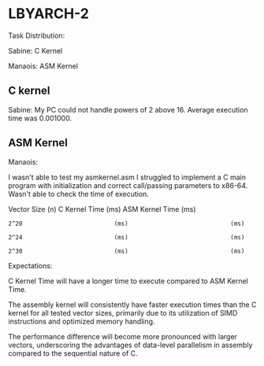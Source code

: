 # LBYARCH-2

Task Distribution:

Sabine: C Kernel

Manaois: ASM Kernel

## C kernel
Sabine: My PC could not handle powers of 2 above 16. Average execution time was 0.001000.

## ASM Kernel
Manaois: 

I wasn't able to test my asmkernel.asm 
I struggled to implement a C main program with initialization and correct call/passing parameters to x86-64.
Wasn't able to check the time of execution.

Vector Size (n)	            C Kernel Time (ms)            	ASM Kernel Time (ms)

    2^20                          (ms)                             (ms)
    
    2^24                          (ms)                             (ms)
    
    2^30                          (ms)                             (ms)

Expectations:

C Kernel Time will have a longer time to execute compared to ASM Kernel Time.

The assembly kernel will consistently have faster execution times than the C kernel for all tested vector sizes, primarily due to its utilization of SIMD instructions and optimized memory handling. 

The performance difference will become more pronounced with larger vectors, underscoring the advantages of data-level parallelism in assembly compared to the sequential nature of C. 



